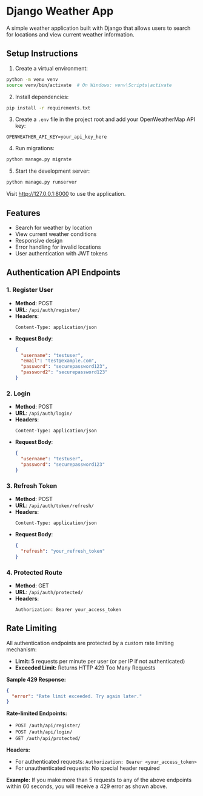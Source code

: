 # Django Weather App

A simple weather application built with Django that allows users to search for locations and view current weather information.

## Setup Instructions

1. Create a virtual environment:
```bash
python -m venv venv
source venv/bin/activate  # On Windows: venv\Scripts\activate
```

2. Install dependencies:
```bash
pip install -r requirements.txt
```

3. Create a `.env` file in the project root and add your OpenWeatherMap API key:
```
OPENWEATHER_API_KEY=your_api_key_here
```

4. Run migrations:
```bash
python manage.py migrate
```

5. Start the development server:
```bash
python manage.py runserver
```

Visit http://127.0.0.1:8000 to use the application.

## Features
- Search for weather by location
- View current weather conditions
- Responsive design
- Error handling for invalid locations
- User authentication with JWT tokens

## Authentication API Endpoints

### 1. Register User
- **Method**: POST
- **URL**: `/api/auth/register/`
- **Headers**: 
  ```
  Content-Type: application/json
  ```
- **Request Body**:
  ```json
  {
    "username": "testuser",
    "email": "test@example.com",
    "password": "securepassword123",
    "password2": "securepassword123"
  }
  ```

### 2. Login
- **Method**: POST
- **URL**: `/api/auth/login/`
- **Headers**: 
  ```
  Content-Type: application/json
  ```
- **Request Body**:
  ```json
  {
    "username": "testuser",
    "password": "securepassword123"
  }
  ```

### 3. Refresh Token
- **Method**: POST
- **URL**: `/api/auth/token/refresh/`
- **Headers**: 
  ```
  Content-Type: application/json
  ```
- **Request Body**:
  ```json
  {
    "refresh": "your_refresh_token"
  }
  ```

### 4. Protected Route
- **Method**: GET
- **URL**: `/api/auth/protected/`
- **Headers**: 
  ```
  Authorization: Bearer your_access_token
  ``` 

## Rate Limiting

All authentication endpoints are protected by a custom rate limiting mechanism:
- **Limit:** 5 requests per minute per user (or per IP if not authenticated)
- **Exceeded Limit:** Returns HTTP 429 Too Many Requests

**Sample 429 Response:**
```json
{
  "error": "Rate limit exceeded. Try again later."
}
```

**Rate-limited Endpoints:**
- `POST /auth/api/register/`
- `POST /auth/api/login/`
- `GET /auth/api/protected/`

**Headers:**
- For authenticated requests: `Authorization: Bearer <your_access_token>`
- For unauthenticated requests: No special header required

**Example:**
If you make more than 5 requests to any of the above endpoints within 60 seconds, you will receive a 429 error as shown above. 